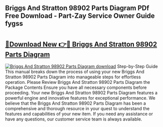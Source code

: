 ## Briggs And Stratton 98902 Parts Diagram PDf Free Download - Part-Zay Service Owner Guide fygss

# <h2><a href="http://dft4w4.blite.top/?on=Briggs+And+Stratton+98902+Parts+Diagram">🔗Download New 👉🔴 Briggs And Stratton 98902 Parts Diagram</a></h2>

[![Briggs And Stratton 98902 Parts Diagram download](https://i.imgur.com/lujVjoI.png)](http://dft4w4.blite.top/?on=Briggs+And+Stratton+98902+Parts+Diagram)
Step-by-Step Guide This manual breaks down the process of using your new Briggs And Stratton 98902 Parts Diagram into manageable steps for effortless operation. Please Review Briggs And Stratton 98902 Parts Diagram the Package Contents Ensure you have all necessary components before proceeding. Your new Briggs And Stratton 98902 Parts Diagram features a powerful engine and innovative features for exceptional performance. We believe that the Briggs And Stratton 98902 Parts Diagram has been a comprehensive and thorough resource in your quest to understand the features and capabilities of your new item. If you need any assistance or have any questions, our customer service team is always available.
